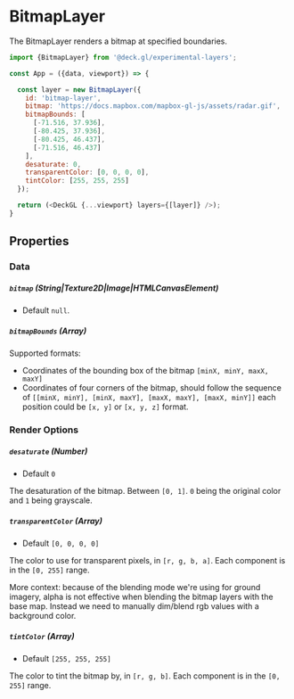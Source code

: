 # BitmapLayer

The BitmapLayer renders a bitmap at specified boundaries.

```js
import {BitmapLayer} from '@deck.gl/experimental-layers';

const App = ({data, viewport}) => {

  const layer = new BitmapLayer({
    id: 'bitmap-layer',
    bitmap: 'https://docs.mapbox.com/mapbox-gl-js/assets/radar.gif',
    bitmapBounds: [
      [-71.516, 37.936],
      [-80.425, 37.936],
      [-80.425, 46.437],
      [-71.516, 46.437]
    ],
    desaturate: 0,
    transparentColor: [0, 0, 0, 0],
    tintColor: [255, 255, 255]
  });

  return (<DeckGL {...viewport} layers={[layer]} />);
}
```

## Properties

### Data

##### `bitmap` (String|Texture2D|Image|HTMLCanvasElement)

- Default `null`.

##### `bitmapBounds` (Array)

Supported formats:
- Coordinates of the bounding box of the bitmap `[minX, minY, maxX, maxY]`
- Coordinates of four corners of the bitmap, should follow the sequence of `[[minX, minY], [minX, maxY], [maxX, maxY], [maxX, minY]]` 
each position could be `[x, y]` or `[x, y, z]` format. 

### Render Options

##### `desaturate` (Number)

- Default `0`

The desaturation of the bitmap. Between `[0, 1]`. `0` being the original color and `1` being grayscale.

##### `transparentColor` (Array)

- Default `[0, 0, 0, 0]`

The color to use for transparent pixels, in `[r, g, b, a]`. Each component is in the `[0, 255]` range.

More context: because of the blending mode we're using for ground imagery, alpha is not effective when blending the bitmap layers with the base map. Instead we need to manually dim/blend rgb values with a background color.

##### `tintColor` (Array)

- Default `[255, 255, 255]`

The color to tint the bitmap by, in `[r, g, b]`. Each component is in the `[0, 255]` range.

